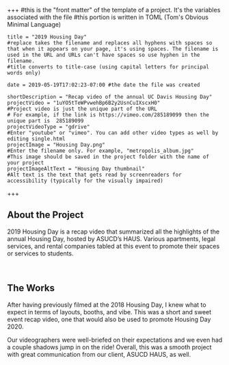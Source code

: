 +++
    #this is the "front matter" of the template of a project. It's the variables associated with the file
    #this portion is written in TOML (Tom's Obvious Minimal Language)
    
    title = "2019 Housing Day"
    #replace takes the filename and replaces all hyphens with spaces so that when it appears on your page, it's using spaces. The filename is used in the URL and URLs can't have spaces so use hyphen in the filename.
    #title converts to title-case (using capital letters for principal words only)
    
    date = 2019-05-19T17:02:23-07:00 #the date the file was created
    
    shortDescription = "Recap video of the annual UC Davis Housing Day"
    projectVideo = "1uYO5tTeWPvwehBp6B2y2UsnCuIXscxH0"
    #Project video is just the unique part of the URL  
    # For example, if the link is https://vimeo.com/285189099 then the unique part is  285189099
    projectVideoType = "gdrive"
    #Enter "youtube" or "vimeo". You can add other video types as well by editing single.html 
    projectImage = "Housing Day.png"
    #Enter the filename only. For example, "metropolis_album.jpg" 
    #This image should be saved in the project folder with the name of your project 
    projectImageAltText = "Housing Day thumbnail"
    #Alt text is the text that gets read by screenreaders for accessibility (typically for the visually impaired) 

+++


<h2 class="section-title">About the Project</h2>
<p>2019 Housing Day is a recap video that summarized all the highlights of the annual Housing Day, hosted by ASUCD’s HAUS. Various apartments, legal services, and rental companies tabled at this event to promote their spaces or services to students.</p>
<br>
<h2 class="section-title">The Works</h2>
    <p>After having previously filmed at the 2018 Housing Day, I knew what to expect in terms of layouts, booths, and vibe. This was a short and sweet event recap video, one that would also be used to promote Housing Day 2020.</p>
    <p>Our videographers were well-briefed on their expectations and we even had a couple shadows jump in on the ride! Overall, this was a smooth project with great communication from our client, ASUCD HAUS, as well.</p>
    <p></p>
    <p></p>
    <p></p>
    <p></p>
    <p></p>

    

<!-- a new line in markdown will not be displayed in the browser.
\
\
\ 
the lines above this line showed up because they started with backslash (NOT A NORMAL SLASH) \
*here's some "emphasized" text, which defaults to italics but you can make it anythign you want in css*
**here's some "strong" text, which defaults to bold but you can make it anything you want in css**

Below is a list
* asterisks make bullets
- hyphens make bullets
+ plusses make bullets
* you can choose! -->
